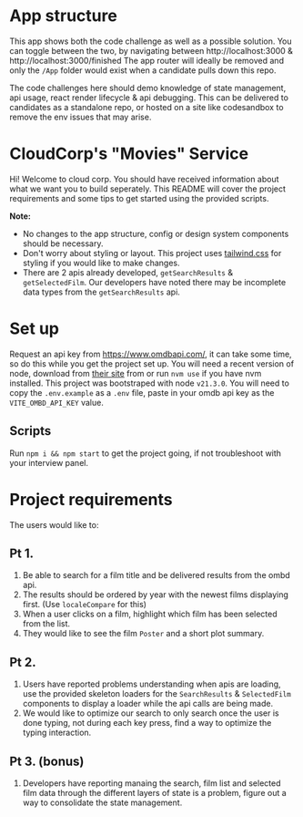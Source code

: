 # App structure

This app shows both the code challenge as well as a possible solution.
You can toggle between the two, by navigating between http://localhost:3000 & http://localhost:3000/finished
The app router will ideally be removed and only the `/App` folder would exist when a candidate pulls down this repo.

The code challenges here should demo knowledge of state management, api usage, react render lifecycle & api debugging.
This can be delivered to candidates as a standalone repo, or hosted on a site like codesandbox to remove the env issues that may arise.

# CloudCorp's "Movies" Service

Hi! Welcome to cloud corp. You should have received information about
what we want you to build seperately. This README will cover the project requirements and some tips to get started using the provided scripts.

**Note:**

- No changes to the app structure, config or design system components should be necessary.
- Don't worry about styling or layout. This project uses [tailwind.css](https://tailwindcss.com/) for styling if you would like to make changes.
- There are 2 apis already developed, `getSearchResults` & `getSelectedFilm`. Our developers have noted there may be incomplete data types from the `getSearchResults` api.

# Set up

Request an api key from https://www.omdbapi.com/, it can take some time, so do this while you get the project set up.
You will need a recent version of node, download from [their site](https://nodejs.org/en/download/package-manager) from or run `nvm use` if you have nvm installed. This project was bootstraped with node `v21.3.0`.
You will need to copy the `.env.example` as a `.env` file, paste in your omdb api key as the `VITE_OMBD_API_KEY` value.

## Scripts

Run `npm i && npm start` to get the project going, if not troubleshoot with your interview panel.

# Project requirements

The users would like to:

## Pt 1.

1. Be able to search for a film title and be delivered results from the ombd api.
1. The results should be ordered by year with the newest films displaying first. (Use `localeCompare` for this)
1. When a user clicks on a film, highlight which film has been selected from the list.
1. They would like to see the film `Poster` and a short plot summary.

## Pt 2.

1. Users have reported problems understanding when apis are loading, use the provided skeleton loaders for the `SearchResults` & `SelectedFilm` components to display a loader while the api calls are being made.
1. We would like to optimize our search to only search once the user is done typing, not during each key press, find a way to optimize the typing interaction.

## Pt 3. (bonus)

1. Developers have reporting manaing the search, film list and selected film data through the different layers of state is a problem, figure out a way to consolidate the state management.
